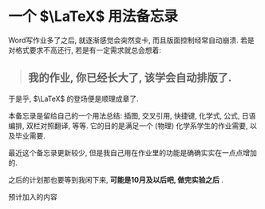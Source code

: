 # 一个 $\LaTeX$ 用法备忘录

Word写作业多了之后, 就逐渐感觉会突然变卡, 而且版面控制经常自动崩溃. 若是对格式要求不高还行, 若是有一定需求就总会想着: 

> ## 我的作业, 你已经长大了, 该学会自动排版了.

于是乎, $\LaTeX$ 的登场便是顺理成章了. 

本备忘录是留给自己的一个用法总结: 插图, 交叉引用, 快捷键, 化学式, 公式, 日语编排, 双栏对照翻译, 等等. 它的目的是满足一个 (物理) 化学系学生的作业需要, 以及毕业需要. 

最近这个备忘录更新较少, 但是我自己用在作业里的功能是确确实实在一点点增加的. 

之后的计划那也要等到我闲下来, **可能是10月及以后吧, 做完实验之后** .

预计加入的内容